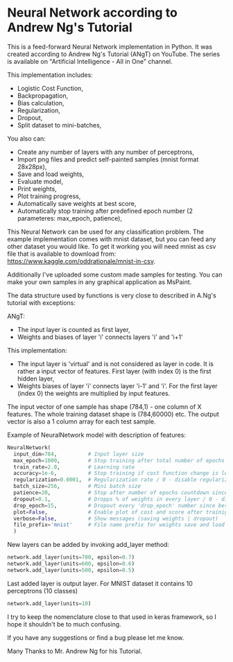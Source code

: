 # Neural Network according to Andrew Ng's Tutorial

This is a feed-forward Neural Network implementation in Python. It was created according to Andrew Ng's Tutorial (ANgT) on YouTube. The series is available on "Artificial Intelligence - All in One" channel.

This implementation includes:
* Logistic Cost Function,
* Backpropagation,
* Bias calculation,
* Regularization,
* Dropout,
* Split dataset to mini-batches,

You also can:
* Create any number of layers with any number of perceptrons,
* Import png files and predict self-painted samples (mnist format 28x28px),
* Save and load weights,
* Evaluate model,
* Print weights,
* Plot training progress,
* Automatically save weights at best score,
* Automatically stop training after predefined epoch number (2 parameteres: max_epoch, patience),

This Neural Network can be used for any classification problem. The example implementation comes with mnist dataset, but you can feed any other dataset you would like.
To get it working you will need mnist as csv file that is available to download from: https://www.kaggle.com/oddrationale/mnist-in-csv.

Additionally I've uploaded some custom made samples for testing. You can make your own samples in any graphical application as MsPaint.

The data structure used by functions is very close to described in A.Ng's tutorial with exceptions:

ANgT:
* The input layer is counted as first layer,
* Weights and biases of layer 'i' connects layers 'i' and 'i+1'

This implementation:
* The input layer is 'virtual' and is not considered as layer in code. It is rather a input vector of features. First layer (with index 0) is the first hidden layer,
* Weights biases of layer 'i' connects layer 'i-1' and 'i'. For the first layer (index 0) the weights are multiplied by input features.

The input vector of one sample has shape (784,1) - one column of X features. The whole training dataset shape is (784,60000) etc.
The output vector is also a 1 column array for each test sample.

Example of NeuralNetwork model with description of features:

```python
NeuralNetwork(
  input_dim=784,          # Input layer size
  max_epoch=1000,         # Stop training after total number of epochs
  train_rate=2.0,         # Learning rate
  accuracy=1e-6,          # Stop training if cost function change is less than accuracy
  regularization=0.0001,  # Regularization rate / 0 - disable regularization
  batch_size=256,         # Mini batch size
  patience=20,            # Stop after number of epochs countdown since best score
  dropout=0.1,            # Dropps % of weights in every layer / 0 - disable dropout
  drop_epoch=15,          # Dropout every 'drop_epoch' number since best score
  plot=False,             # Enable plot of cost and score after trainig
  verbose=False,          # Show messages (saving weights | dropout)
  file_prefix='mnist'     # File name prefix for weights save and load / None to disable saving weights
  )
```
New layers can be added by invoking add_layer method:
```python
network.add_layer(units=700, epsilon=0.7)
network.add_layer(units=600, epsilon=0.6)
network.add_layer(units=500, epsilon=0.5)
```
Last added layer is output layer. For MNIST dataset it contains 10 perceptrons (10 classes)
```python
network.add_layer(units=10)
```

I try to keep the nomenclature close to that used in keras framework, so I hope it shouldn't be to much confusing.

If you have any suggestions or find a bug please let me know.

Many Thanks to Mr. Andrew Ng for his Tutorial.
